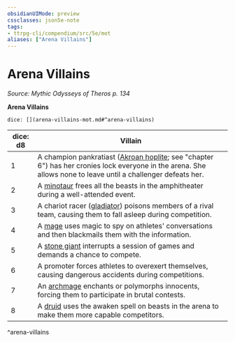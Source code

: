 ```yaml
---
obsidianUIMode: preview
cssclasses: json5e-note
tags:
- ttrpg-cli/compendium/src/5e/mot
aliases: ["Arena Villains"]
---
```

# Arena Villains
*Source: Mythic Odysseys of Theros p. 134* 

**Arena Villains**

`dice: [](arena-villains-mot.md#^arena-villains)`

| dice: d8 | Villain |
|----------|---------|
| 1 | A champion pankratiast ([Akroan hoplite](akroan-hoplite-mot.md); see "chapter 6") has her cronies lock everyone in the arena. She allows none to leave until a challenger defeats her. |
| 2 | A [minotaur](minotaur.md) frees all the beasts in the amphitheater during a well-attended event. |
| 3 | A chariot racer ([gladiator](gladiator.md)) poisons members of a rival team, causing them to fall asleep during competition. |
| 4 | A [mage](mage-xmm.md) uses magic to spy on athletes' conversations and then blackmails them with the information. |
| 5 | A [stone giant](stone-giant.md) interrupts a session of games and demands a chance to compete. |
| 6 | A promoter forces athletes to overexert themselves, causing dangerous accidents during competitions. |
| 7 | An [archmage](archmage.md) enchants or polymorphs innocents, forcing them to participate in brutal contests. |
| 8 | A [druid](druid.md) uses the awaken spell on beasts in the arena to make them more capable competitors. |
^arena-villains